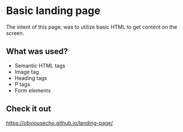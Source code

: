 # Basic landing page

The intent of this page, was to utilize basic HTML to get content on the screen.  

## What was used?

* Semantic HTML tags
* Image tag
* Heading tags
* P tags
* Form elements

## Check it out

https://obviousecho.github.io/landing-page/
